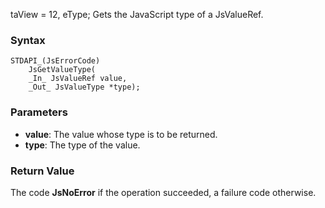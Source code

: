taView = 12, eType; Gets the JavaScript type of a JsValueRef. 
### Syntax 
```
STDAPI_(JsErrorCode)
    JsGetValueType(
    _In_ JsValueRef value,
    _Out_ JsValueType *type);
```
### Parameters 
* __value__: The value whose type is to be returned.
* __type__: The type of the value.

### Return Value 
The code **JsNoError** if the operation succeeded, a failure code otherwise.
